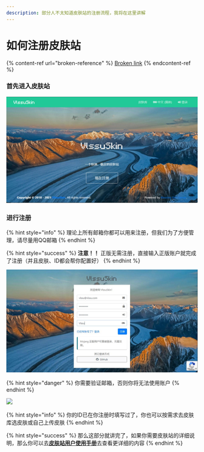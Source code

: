 ```yaml
---
description: 部分人不太知道皮肤站的注册流程，我将在这里讲解
---
```


# 如何注册皮肤站

{% content-ref url="broken-reference" %}
[Broken link](broken-reference)
{% endcontent-ref %}

### 首先进入皮肤站

![](../.gitbook/assets/tm1.jpg)

### 进行注册

{% hint style="info" %}
理论上所有邮箱你都可以用来注册，但我们为了方便管理，请尽量用QQ邮箱
{% endhint %}

{% hint style="success" %}
**注意！！** 正版无需注册，直接输入正版账户就完成了注册（并且皮肤、ID都会帮你配置好）
{% endhint %}

![](../.gitbook/assets/tm2.jpg)

{% hint style="danger" %}
你需要验证邮箱，否则你将无法使用账户
{% endhint %}

![](../.gitbook/assets/4\)O1\~J6$9T9V$W2D\~\`E36FG.png)

{% hint style="info" %}
你的ID已在你注册时填写过了，你也可以按需求去皮肤库选皮肤或自己上传皮肤
{% endhint %}

{% hint style="success" %}
那么这部分就讲完了，如果你需要皮肤站的详细说明，那么你可以去[**皮肤站用户使用手册**](https://skin.vlssu.com/manual/)去查看更详细的内容
{% endhint %}
